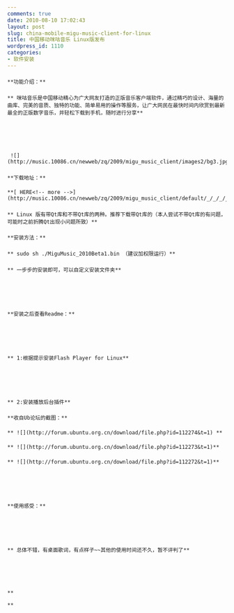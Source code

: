 ```yaml
---
comments: true
date: 2010-08-10 17:02:43
layout: post
slug: china-mobile-migu-music-client-for-linux
title: 中国移动咪咕音乐 Linux版发布
wordpress_id: 1110
categories:
- 软件安装
---
```


#### 
	**功能介绍：**





#### 
	** 咪咕音乐是中国移动精心为广大网友打造的正版音乐客户端软件，通过精巧的设计、海量的曲库、完美的音质、独特的功能、简单易用的操作等服务，让广大网民在最快时间内欣赏到最新最全的正版数字音乐，并轻松下载到手机，随时进行分享**






	 ![](http://music.10086.cn/newweb/zq/2009/migu_music_client/images2/bg3.jpg)





#### 
	**下载地址：**





#### 
	**[ HERE<!-- more -->](http://music.10086.cn/newweb/zq/2009/migu_music_client/default/_/_/_/_/_/_/p.html)**





#### 
	** Linux 版有带Qt库和不带Qt库的两种。推荐下载带Qt库的（本人尝试不带Qt库的有问题，可能时之前折腾Qt出现小问题所致）**





#### 
	**安装方法：**





#### 
	** sudo sh ./MiguMusic_2010Beta1.bin （建议加权限运行）**





#### 
	** 一步步的安装即可，可以自定义安装文件夹**






	**安装之后查看Readme：**






	** 1:根据提示安装Flash Player for Linux**






	** 2:安装播放后台插件**





#### 
	**收自Ub论坛的截图：**





#### 
	** ![](http://forum.ubuntu.org.cn/download/file.php?id=112274&t=1) **





#### 
	** ![](http://forum.ubuntu.org.cn/download/file.php?id=112273&t=1)**





#### 
	** ![](http://forum.ubuntu.org.cn/download/file.php?id=112272&t=1)**






	**使用感受：**






	** 总体不错，有桌面歌词，有点样子~~其他的使用时间还不久，暂不评判了**






	**  

	**




